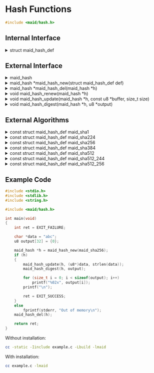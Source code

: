 <!---
 *  This file is part of libmaid
 *
 *  Libmaid is free software; you can redistribute it and/or
 *  modify it under the terms of the GNU Lesser General Public
 *  License as published by the Free Software Foundation; either
 *  version 2.1 of the License, or (at your option) any later version.
 *
 *  Libmaid is distributed in the hope that it will be useful,
 *  but WITHOUT ANY WARRANTY; without even the implied warranty of
 *  MERCHANTABILITY or FITNESS FOR A PARTICULAR PURPOSE.
 *  See the GNU Lesser General Public License for more details.
 *
 *  You should have received a copy of the GNU Lesser General Public
 *  License along with libmaid; if not, see <https://www.gnu.org/licenses/>.
--->

# Hash Functions

```c
#include <maid/hash.h>
```

## Internal Interface

<details>
<summary>struct maid_hash_def</summary>
Type that defines a hash function

</details>

## External Interface

<details>
<summary>maid_hash</summary>
Opaque type that contains the state of a hash function

</details>

<details>
<summary>maid_hash *maid_hash_new(struct maid_hash_def def)</summary>
Creates a hash function instance

### Parameters
| name    | description          |
|---------|----------------------|
| def     | Algorithm definition |

### Return value
| case    | description        |
|---------|--------------------|
| Success | maid_hash instance |
| Failure | NULL               |

</details>

<details>
<summary>maid_hash *maid_hash_del(maid_hash *h)</summary>
Deletes a hash function instance

### Parameters
| name | description        |
|------|--------------------|
| h    | maid_hash instance |

### Return value
| case   | description |
|--------|-------------|
| Always | NULL        |

</details>

<details>
<summary>void maid_hash_renew(maid_hash *h)</summary>
Recreates a hash function instance

### Parameters
| name    | description          |
|---------|----------------------|
| h       | maid_hash instance   |

</details>

<details>
<summary>void maid_hash_update(maid_hash *h,
                               const u8 *buffer, size_t size)</summary>
Updates the hash function state

### Parameters
| name   | description            |
|--------|------------------------|
| h      | maid_hash instance     |
| buffer | Data to be read        |
| size   | Size of the operation  |

</details>

<details>
<summary>void maid_hash_digest(maid_hash *h, u8 *output)</summary>
Outputs the hash (One time, ending the hash function instance)

### Parameters
| name   | description            |
|--------|------------------------|
| h      | maid_hash instance     |
| output | Block to be written on |

</details>

## External Algorithms

<details>
<summary>const struct maid_hash_def maid_sha1</summary>
SHA-1 160-bits hash (NIST)
</details>

<details>
<summary>const struct maid_hash_def maid_sha224</summary>
SHA-2 224-bits hash (NIST)
</details>

<details>
<summary>const struct maid_hash_def maid_sha256</summary>
SHA-2 256-bits hash (NIST)
</details>

<details>
<summary>const struct maid_hash_def maid_sha384</summary>
SHA-2 384-bits hash (NIST)
</details>

<details>
<summary>const struct maid_hash_def maid_sha512</summary>
SHA-2 512-bits hash (NIST)
</details>

<details>
<summary>const struct maid_hash_def maid_sha512_244</summary>
SHA-2 512-bits hash, truncated to 224-bits (NIST)
</details>

<details>
<summary>const struct maid_hash_def maid_sha512_256</summary>
SHA-2 512-bits hash, truncated to 256-bits (NIST)
</details>

## Example Code

```c
#include <stdio.h>
#include <stdlib.h>
#include <string.h>

#include <maid/hash.h>

int main(void)
{
    int ret = EXIT_FAILURE;

    char *data = "abc";
    u8 output[32] = {0};

    maid_hash *h = maid_hash_new(maid_sha256);
    if (h)
    {
        maid_hash_update(h, (u8*)data, strlen(data));
        maid_hash_digest(h, output);

        for (size_t i = 0; i < sizeof(output); i++)
            printf("%02x", output[i]);
        printf("\n");

        ret = EXIT_SUCCESS;
    }
    else
        fprintf(stderr, "Out of memory\n");
    maid_hash_del(h);

    return ret;
}
```

Without installation:
```sh
cc -static -Iinclude example.c -Lbuild -lmaid
```

With installation:
```sh
cc example.c -lmaid
```
